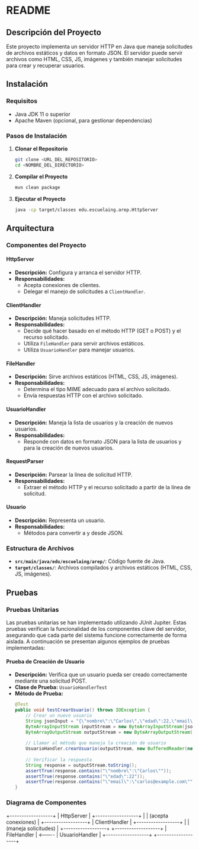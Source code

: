 # README

## Descripción del Proyecto

Este proyecto implementa un servidor HTTP en Java que maneja solicitudes de archivos estáticos y datos en formato JSON. El servidor puede servir archivos como HTML, CSS, JS, imágenes y también manejar solicitudes para crear y recuperar usuarios.

## Instalación

### Requisitos

- Java JDK 11 o superior
- Apache Maven (opcional, para gestionar dependencias)

### Pasos de Instalación

1. **Clonar el Repositorio**

   ```bash
   git clone <URL_DEL_REPOSITORIO>
   cd <NOMBRE_DEL_DIRECTORIO>
   ```

2. **Compilar el Proyecto**

   ```bash
   mvn clean package
   ```

3. **Ejecutar el Proyecto**

   ```bash
   java -cp target/classes edu.escuelaing.arep.HttpServer
   ```

## Arquitectura

### Componentes del Proyecto

#### HttpServer

- **Descripción:** Configura y arranca el servidor HTTP.
- **Responsabilidades:**
  - Acepta conexiones de clientes.
  - Delegar el manejo de solicitudes a `ClientHandler`.

#### ClientHandler

- **Descripción:** Maneja solicitudes HTTP.
- **Responsabilidades:**
  - Decide qué hacer basado en el método HTTP (GET o POST) y el recurso solicitado.
  - Utiliza `FileHandler` para servir archivos estáticos.
  - Utiliza `UsuarioHandler` para manejar usuarios.

#### FileHandler

- **Descripción:** Sirve archivos estáticos (HTML, CSS, JS, imágenes).
- **Responsabilidades:**
  - Determina el tipo MIME adecuado para el archivo solicitado.
  - Envía respuestas HTTP con el archivo solicitado.

#### UsuarioHandler

- **Descripción:** Maneja la lista de usuarios y la creación de nuevos usuarios.
- **Responsabilidades:**
  - Responde con datos en formato JSON para la lista de usuarios y para la creación de nuevos usuarios.

#### RequestParser

- **Descripción:** Parsear la línea de solicitud HTTP.
- **Responsabilidades:**
  - Extraer el método HTTP y el recurso solicitado a partir de la línea de solicitud.

#### Usuario

- **Descripción:** Representa un usuario.
- **Responsabilidades:**
  - Métodos para convertir a y desde JSON.

### Estructura de Archivos

- **`src/main/java/edu/escuelaing/arep/`**: Código fuente de Java.
- **`target/classes/`**: Archivos compilados y archivos estáticos (HTML, CSS, JS, imágenes).


## Pruebas

### Pruebas Unitarias

Las pruebas unitarias se han implementado utilizando JUnit Jupiter. Estas pruebas verifican la funcionalidad de los componentes clave del servidor, asegurando que cada parte del sistema funcione correctamente de forma aislada. A continuación se presentan algunos ejemplos de pruebas implementadas:

#### Prueba de Creación de Usuario

- **Descripción:** Verifica que un usuario pueda ser creado correctamente mediante una solicitud POST.
- **Clase de Prueba:** `UsuarioHandlerTest`
- **Método de Prueba:**
  ```java
  @Test
  public void testCrearUsuario() throws IOException {
      // Crear un nuevo usuario
      String jsonInput = "{\"nombre\":\"Carlos\",\"edad\":22,\"email\":\"carlos@example.com\"}";
      ByteArrayInputStream inputStream = new ByteArrayInputStream(jsonInput.getBytes());
      ByteArrayOutputStream outputStream = new ByteArrayOutputStream();
      
      // Llamar al método que maneja la creación de usuario
      UsuarioHandler.crearUsuario(outputStream, new BufferedReader(new InputStreamReader(inputStream)));
      
      // Verificar la respuesta
      String response = outputStream.toString();
      assertTrue(response.contains("\"nombre\":\"Carlos\""));
      assertTrue(response.contains("\"edad\":22"));
      assertTrue(response.contains("\"email\":\"carlos@example.com\""));
  }


### Diagrama de Componentes

+------------------+
|    HttpServer    |
+------------------+
         |
         | (acepta conexiones)
         |
+------------------+
|  ClientHandler   |
+------------------+
         |
         | (maneja solicitudes)
         |
+------------------+       +-------------------+
|   FileHandler    | <---- |    UsuarioHandler |
+------------------+       +-------------------+
